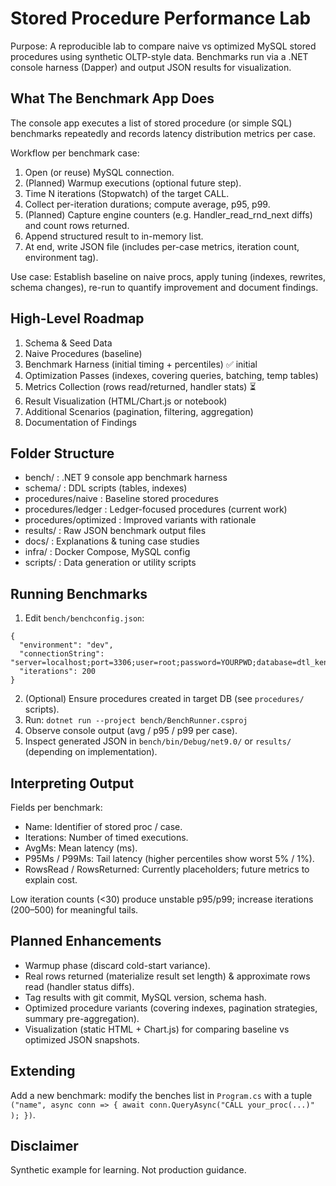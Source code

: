 # Stored Procedure Performance Lab

Purpose: A reproducible lab to compare naive vs optimized MySQL stored procedures using synthetic OLTP-style data. Benchmarks run via a .NET console harness (Dapper) and output JSON results for visualization.

## What The Benchmark App Does

The console app executes a list of stored procedure (or simple SQL) benchmarks repeatedly and records latency distribution metrics per case.

Workflow per benchmark case:
1. Open (or reuse) MySQL connection.
2. (Planned) Warmup executions (optional future step).
3. Time N iterations (Stopwatch) of the target CALL.
4. Collect per-iteration durations; compute average, p95, p99.
5. (Planned) Capture engine counters (e.g. Handler_read_rnd_next diffs) and count rows returned.
6. Append structured result to in-memory list.
7. At end, write JSON file (includes per-case metrics, iteration count, environment tag).

Use case: Establish baseline on naive procs, apply tuning (indexes, rewrites, schema changes), re-run to quantify improvement and document findings.

## High-Level Roadmap

1. Schema & Seed Data
2. Naive Procedures (baseline)
3. Benchmark Harness (initial timing + percentiles) ✅ initial
4. Optimization Passes (indexes, covering queries, batching, temp tables)
5. Metrics Collection (rows read/returned, handler stats) ⏳
6. Result Visualization (HTML/Chart.js or notebook)
7. Additional Scenarios (pagination, filtering, aggregation)
8. Documentation of Findings

## Folder Structure

- bench/ : .NET 9 console app benchmark harness
- schema/ : DDL scripts (tables, indexes)
- procedures/naive : Baseline stored procedures
- procedures/ledger : Ledger-focused procedures (current work)
- procedures/optimized : Improved variants with rationale
- results/ : Raw JSON benchmark output files
- docs/ : Explanations & tuning case studies
- infra/ : Docker Compose, MySQL config
- scripts/ : Data generation or utility scripts

## Running Benchmarks

1. Edit `bench/benchconfig.json`:
```
{
  "environment": "dev",
  "connectionString": "server=localhost;port=3306;user=root;password=YOURPWD;database=dtl_kentonky",
  "iterations": 200
}
```
2. (Optional) Ensure procedures created in target DB (see `procedures/` scripts).
3. Run: `dotnet run --project bench/BenchRunner.csproj`
4. Observe console output (avg / p95 / p99 per case).
5. Inspect generated JSON in `bench/bin/Debug/net9.0/` or `results/` (depending on implementation).

## Interpreting Output

Fields per benchmark:
- Name: Identifier of stored proc / case.
- Iterations: Number of timed executions.
- AvgMs: Mean latency (ms).
- P95Ms / P99Ms: Tail latency (higher percentiles show worst 5% / 1%).
- RowsRead / RowsReturned: Currently placeholders; future metrics to explain cost.

Low iteration counts (<30) produce unstable p95/p99; increase iterations (200–500) for meaningful tails.

## Planned Enhancements

- Warmup phase (discard cold-start variance).
- Real rows returned (materialize result set length) & approximate rows read (handler status diffs).
- Tag results with git commit, MySQL version, schema hash.
- Optimized procedure variants (covering indexes, pagination strategies, summary pre-aggregation).
- Visualization (static HTML + Chart.js) for comparing baseline vs optimized JSON snapshots.

## Extending

Add a new benchmark: modify the benches list in `Program.cs` with a tuple `("name", async conn => { await conn.QueryAsync("CALL your_proc(...)" ); })`.

## Disclaimer

Synthetic example for learning. Not production guidance.
